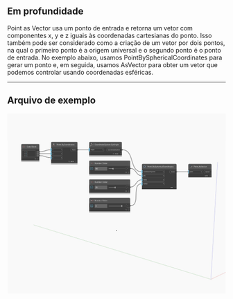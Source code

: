 ## Em profundidade
Point as Vector usa um ponto de entrada e retorna um vetor com componentes x, y e z iguais às coordenadas cartesianas do ponto. Isso também pode ser considerado como a criação de um vetor por dois pontos, na qual o primeiro ponto é a origem universal e o segundo ponto é o ponto de entrada. No exemplo abaixo, usamos PointBySphericalCoordinates para gerar um ponto e, em seguida, usamos AsVector para obter um vetor que podemos controlar usando coordenadas esféricas.
___
## Arquivo de exemplo

![AsVector](./Autodesk.DesignScript.Geometry.Point.AsVector_img.jpg)

